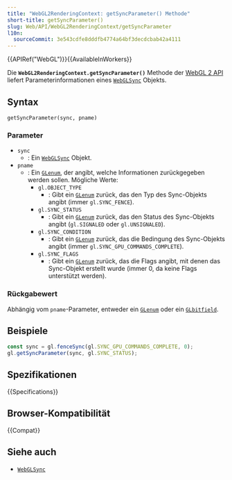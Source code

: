 ```yaml
---
title: "WebGL2RenderingContext: getSyncParameter() Methode"
short-title: getSyncParameter()
slug: Web/API/WebGL2RenderingContext/getSyncParameter
l10n:
  sourceCommit: 3e543cdfe8dddfb4774a64bf3decdcbab42a4111
---
```


{{APIRef("WebGL")}}{{AvailableInWorkers}}

Die **`WebGL2RenderingContext.getSyncParameter()`** Methode der
[WebGL 2 API](/de/docs/Web/API/WebGL_API) liefert Parameterinformationen
eines [`WebGLSync`](/de/docs/Web/API/WebGLSync) Objekts.

## Syntax

```js-nolint
getSyncParameter(sync, pname)
```

### Parameter

- `sync`
  - : Ein [`WebGLSync`](/de/docs/Web/API/WebGLSync) Objekt.
- `pname`
  - : Ein [`GLenum`](/de/docs/Web/API/WebGL_API/Types), der angibt, welche Informationen zurückgegeben werden sollen. Mögliche Werte:
    - `gl.OBJECT_TYPE`
      - : Gibt ein [`GLenum`](/de/docs/Web/API/WebGL_API/Types) zurück, das den Typ des Sync-Objekts angibt (immer `gl.SYNC_FENCE`).
    - `gl.SYNC_STATUS`
      - : Gibt ein [`GLenum`](/de/docs/Web/API/WebGL_API/Types) zurück, das den Status des Sync-Objekts angibt (`gl.SIGNALED` oder `gl.UNSIGNALED`).
    - `gl.SYNC_CONDITION`
      - : Gibt ein [`GLenum`](/de/docs/Web/API/WebGL_API/Types) zurück, das die Bedingung des Sync-Objekts angibt (immer `gl.SYNC_GPU_COMMANDS_COMPLETE`).
    - `gl.SYNC_FLAGS`
      - : Gibt ein [`GLenum`](/de/docs/Web/API/WebGL_API/Types) zurück, das die Flags angibt, mit denen das Sync-Objekt erstellt wurde (immer 0, da keine Flags unterstützt werden).

### Rückgabewert

Abhängig vom `pname`-Parameter, entweder ein [`GLenum`](/de/docs/Web/API/WebGL_API/Types) oder ein [`GLbitfield`](/de/docs/Web/API/WebGL_API/Types).

## Beispiele

```js
const sync = gl.fenceSync(gl.SYNC_GPU_COMMANDS_COMPLETE, 0);
gl.getSyncParameter(sync, gl.SYNC_STATUS);
```

## Spezifikationen

{{Specifications}}

## Browser-Kompatibilität

{{Compat}}

## Siehe auch

- [`WebGLSync`](/de/docs/Web/API/WebGLSync)
